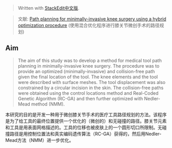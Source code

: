 


> Written with [StackEdit中文版](https://stackedit.cn/).

> 文献:  [Path planning for minimally-invasive knee surgery using a hybrid optimization procedure](https://www.tandfonline.com/doi/abs/10.1080/10255842.2017.1423289) (使用混合优化程序进行膝关节微创手术的路径规划)

## Aim
> The aim of this study was to develop a method for medical tool path planning in minimally-invasive knee surgery. The procedure was to provide an optimized (minimally-invasive) and collision-free path given the final location of the tool. The knee elements and the tool were described with surface meshes. The tool displacement was also constrained by a circular incision in the skin. The collision-free paths were obtained using the control locations method and Real-Coded Genetic Algorithm (RC-GA) and then further optimized with Nedler-Mead method (NMM).

本研究的目的是开发一种用于微创膝关节手术的医疗工具路径规划的方法。该程序是为了给工具的最终位置提供一个优化的（微创的）和无碰撞的路径。膝关节元素和工具是用表面网格描述的。工具的位移也被皮肤上的一个圆形切口所限制。无碰撞路径是用控制位置法和真实编码遗传算法（RC-GA）获得的，然后用Nedler-Mead方法（NMM）进一步优化。

<!--stackedit_data:
eyJoaXN0b3J5IjpbMTg0NzY1OTIxMiwtNzEyNDExODQ2XX0=
-->